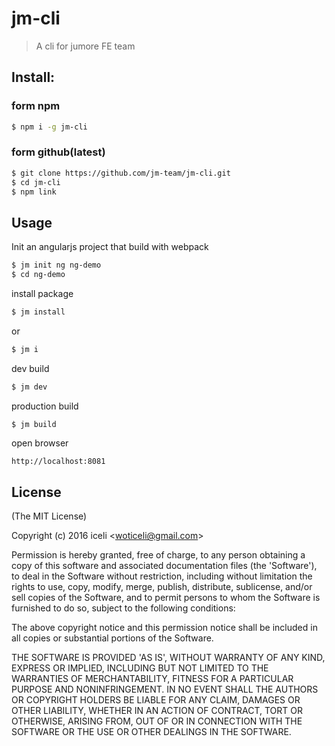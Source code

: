 # jm-cli
> A cli for jumore FE team
  
## Install:

### form npm
```bash
$ npm i -g jm-cli
```

### form github(latest)

```bash
$ git clone https://github.com/jm-team/jm-cli.git
$ cd jm-cli
$ npm link
```


## Usage
Init an angularjs project that build with webpack

```bash
$ jm init ng ng-demo 
$ cd ng-demo
```
install package
	
```bash
$ jm install 
```
or
	
```bash
$ jm i
```

dev build

```bash
$ jm dev
```

production build

```bash
$ jm build
```
open browser

```
http://localhost:8081
```

## License 

(The MIT License)

Copyright (c) 2016 iceli &lt;woticeli@gmail.com&gt;

Permission is hereby granted, free of charge, to any person obtaining
a copy of this software and associated documentation files (the
'Software'), to deal in the Software without restriction, including
without limitation the rights to use, copy, modify, merge, publish,
distribute, sublicense, and/or sell copies of the Software, and to
permit persons to whom the Software is furnished to do so, subject to
the following conditions:

The above copyright notice and this permission notice shall be
included in all copies or substantial portions of the Software.

THE SOFTWARE IS PROVIDED 'AS IS', WITHOUT WARRANTY OF ANY KIND,
EXPRESS OR IMPLIED, INCLUDING BUT NOT LIMITED TO THE WARRANTIES OF
MERCHANTABILITY, FITNESS FOR A PARTICULAR PURPOSE AND NONINFRINGEMENT.
IN NO EVENT SHALL THE AUTHORS OR COPYRIGHT HOLDERS BE LIABLE FOR ANY
CLAIM, DAMAGES OR OTHER LIABILITY, WHETHER IN AN ACTION OF CONTRACT,
TORT OR OTHERWISE, ARISING FROM, OUT OF OR IN CONNECTION WITH THE
SOFTWARE OR THE USE OR OTHER DEALINGS IN THE SOFTWARE.